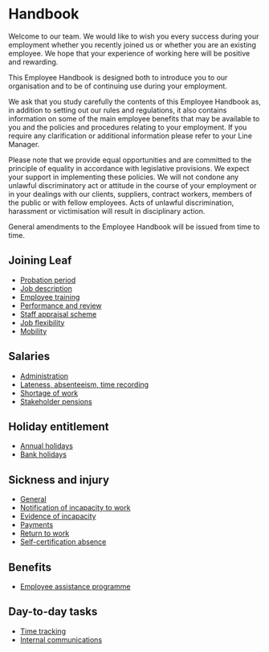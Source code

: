 # Handbook
Welcome to our team. We would like to wish you every success during your employment whether you recently joined us or whether you are an existing employee. We hope that your experience of working here will be positive and rewarding.

This Employee Handbook is designed both to introduce you to our organisation and to be of continuing use during your employment.

We ask that you study carefully the contents of this Employee Handbook as, in addition to setting out our rules and regulations, it also contains information on some of the main employee benefits that may be available to you and the policies and procedures relating to your employment. If you require any clarification or additional information please refer to your Line Manager.

Please note that we provide equal opportunities and are committed to the principle of equality in accordance with legislative provisions. We expect your support in implementing these policies. We will not condone any unlawful discriminatory act or attitude in the course of your employment or in your dealings with our clients, suppliers, contract workers, members of the public or with fellow employees. Acts of unlawful discrimination, harassment or victimisation will result in disciplinary action.

General amendments to the Employee Handbook will be issued from time to time.

## Joining Leaf
- [Probation period](joining-leaf/probation-period.md)
- [Job description](joining-leaf/job-description.md)
- [Employee training](joining-leaf/mployee-training.md)
- [Performance and review](joining-leaf/performance-and-review.md)
- [Staff appraisal scheme](joining-leaf/staff-appraisal-scheme.md)
- [Job flexibility](joining-leaf/job-flexibility.md)
- [Mobility](joining-leaf/mobility.md)

## Salaries
- [Administration](salaries/administration.md)
- [Lateness, absenteeism, time recording](salaries/lateness-absenteeism-time-recording.md)
- [Shortage of work](salaries/shortage-of-work.md)
- [Stakeholder pensions](salaries/stakeholder-pensions.md)

## Holiday entitlement
- [Annual holidays](holiday-entitlement/annual-holidays.md)
- [Bank holidays](holiday-entitlement/bank-holidays.md)

## Sickness and injury
- [General](sickness-and-injury/general.md)
- [Notification of incapacity to work](sickness-and-injury/notification-of-incapacity-to-work.md)
- [Evidence of incapacity](sickness-and-injury/evidence-of-incapacity.md)
- [Payments](sickness-and-injury/payments.md)
- [Return to work](sickness-and-injury/return-to-work.md)
- [Self-certification absence](sickness-and-injury/self-certification-absence.md)

## Benefits
- [Employee assistance programme](benefits/employee-assistance-programme.md)

## Day-to-day tasks
- [Time tracking](time-tracking.md)
- [Internal communications](internal-communications.md)
